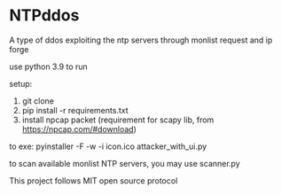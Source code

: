 # NTPddos
A type of ddos exploiting the ntp servers through monlist request and ip forge

use python 3.9 to run

setup:
1. git clone
2. pip install -r requirements.txt
3. install npcap packet (requirement for scapy lib, from https://npcap.com/#download)

to exe: pyinstaller -F -w -i icon.ico attacker_with_ui.py

to scan available monlist NTP servers, you may use scanner.py

This project follows MIT open source protocol

